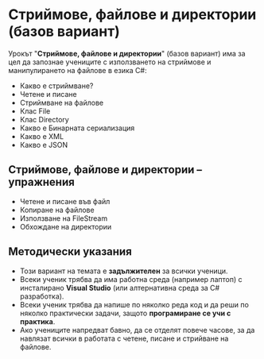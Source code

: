 # Стриймове, файлове и директории (базов вариант)

Урокът "**Стриймове, файлове и директории**" (базов вариант) има за цел да запознае учениците с използването на стриймове и манипулирането на файлове в езика C#:
  - Какво е стриймване?
  - Четене и писане
  - Стриймване на файлове
  - Клас File
  - Клас Directory 
  - Какво е Бинарната сериализация
  - Какво е XML
  - Какво е JSON

##  Стриймове, файлове и директории – упражнения
  - Четене и писане във файл
  - Копиране на файлове
  - Използване на FileStream
  - Обхождане на директории

## Методически указания
  - Този вариант на темата е **задължителен** за всички ученици.
  - Всеки ученик трябва да има работна среда (например лаптоп) с инсталирано **Visual Studio** (или алтернативна среда за C# разработка).
  - Всеки ученик трябва да напише по няколко реда код и да реши по няколко практически задачи, защото **програмиране сe учи с практика**.
  - Ако учениците напредват бавно, да се отделят повече часове, за да навлязат всички в работата с четене, писане и стрийване на файлове.
